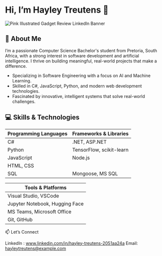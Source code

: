 # Hi, I’m Hayley Treutens 👋
![Pink Illustrated Gadget Review LinkedIn Banner](https://github.com/user-attachments/assets/1a5e384b-a14c-4947-86d4-e17d50a89807)

## 🌸 About Me

I’m a passionate Computer Science Bachelor's student from Pretoria, South Africa, with a strong interest in software development and artificial intelligence. I thrive on building meaningful, real-world projects that make a difference.

   - Specializing in Software Engineering with a focus on AI and Machine Learning.
   - Skilled in C#, JavaScript, Python, and modern web development technologies.
   - Fascinated by innovative, intelligent systems that solve real-world challenges.


## 💻 Skills & Technologies

| Programming Languages    |  Frameworks & Libraries   |
|--------------------------|---------------------------|
| C#                       | .NET, ASP.NET             |
| Python                   | TensorFlow, scikit-learn  |
| JavaScript               | Node.js                   |
| HTML, CSS                |                           |
| SQL                      |Mongoose, MS SQL           |


| Tools & Platforms                |
|----------------------------------|
| Visual Studio, VSCode            |
| Jupyter Notebook, Hugging Face   |
| MS Teams, Microsoft Office       |
| Git, GitHub                      |


📫 Let’s Connect

   LinkedIn : www.linkedin.com/in/hayley-treutens-2051aa24a
   Email: hayleytreutens@example.com
